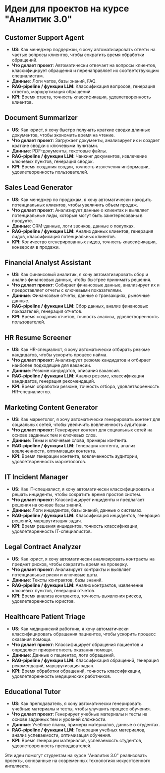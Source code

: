 # Идеи для проектов на курсе "Аналитик 3.0"

## Customer Support Agent
- **US**: Как менеджер поддержки, я хочу автоматизировать ответы на частые вопросы клиентов, чтобы сократить время обработки обращений.
- **Что делает проект**: Автоматически отвечает на вопросы клиентов, классифицирует обращения и перенаправляет их соответствующим специалистам.
- **Данные**: Логи чатов, базы знаний, FAQ.
- **RAG-pipeline / функции LLM**: Классификация вопросов, генерация ответов, маршрутизация обращений.
- **KPI**: Время ответа, точность классификации, удовлетворенность клиентов.

## Document Summarizer
- **US**: Как юрист, я хочу быстро получать краткие сводки длинных документов, чтобы экономить время на чтение.
- **Что делает проект**: Загружает документы, анализирует их и создает краткие сводки с ключевыми пунктами.
- **Данные**: PDF-документы, текстовые файлы.
- **RAG-pipeline / функции LLM**: Чанкинг документов, извлечение ключевых пунктов, генерация сводок.
- **KPI**: Время создания сводки, точность извлечения информации, удовлетворенность пользователей.

## Sales Lead Generator
- **US**: Как менеджер по продажам, я хочу автоматически находить потенциальных клиентов, чтобы увеличить объем продаж.
- **Что делает проект**: Анализирует данные о клиентах и выявляет потенциальные лиды, которые могут быть заинтересованы в продукте.
- **Данные**: CRM-данные, логи звонков, данные о покупках.
- **RAG-pipeline / функции LLM**: Анализ данных клиентов, генерация лидов, классификация потенциальных клиентов.
- **KPI**: Количество сгенерированных лидов, точность классификации, конверсия в продажи.

## Financial Analyst Assistant
- **US**: Как финансовый аналитик, я хочу автоматизировать сбор и анализ финансовых данных, чтобы быстрее принимать решения.
- **Что делает проект**: Собирает финансовые данные, анализирует их и предоставляет отчеты с ключевыми показателями.
- **Данные**: Финансовые отчеты, данные о транзакциях, рыночные данные.
- **RAG-pipeline / функции LLM**: Сбор данных, анализ финансовых показателей, генерация отчетов.
- **KPI**: Время создания отчетов, точность анализа, удовлетворенность пользователей.

## HR Resume Screener
- **US**: Как HR-специалист, я хочу автоматически отбирать резюме кандидатов, чтобы ускорить процесс найма.
- **Что делает проект**: Анализирует резюме кандидатов и отбирает наиболее подходящие для вакансии.
- **Данные**: Резюме кандидатов, описания вакансий.
- **RAG-pipeline / функции LLM**: Анализ резюме, классификация кандидатов, генерация рекомендаций.
- **KPI**: Время обработки резюме, точность отбора, удовлетворенность HR-специалистов.

## Marketing Content Generator
- **US**: Как маркетолог, я хочу автоматически генерировать контент для социальных сетей, чтобы увеличить вовлеченность аудитории.
- **Что делает проект**: Генерирует контент для социальных сетей на основе заданных тем и ключевых слов.
- **Данные**: Темы и ключевые слова, примеры контента.
- **RAG-pipeline / функции LLM**: Генерация контента, анализ вовлеченности, оптимизация контента.
- **KPI**: Время генерации контента, вовлеченность аудитории, удовлетворенность маркетологов.

## IT Incident Manager
- **US**: Как IT-специалист, я хочу автоматически классифицировать и решать инциденты, чтобы сократить время простоя систем.
- **Что делает проект**: Классифицирует инциденты и предлагает решения на основе базы знаний.
- **Данные**: Логи инцидентов, базы знаний, данные о системах.
- **RAG-pipeline / функции LLM**: Классификация инцидентов, генерация решений, маршрутизация задач.
- **KPI**: Время решения инцидентов, точность классификации, удовлетворенность IT-специалистов.

## Legal Contract Analyzer
- **US**: Как юрист, я хочу автоматически анализировать контракты на предмет рисков, чтобы сократить время на проверку.
- **Что делает проект**: Анализирует контракты и выявляет потенциальные риски и ключевые даты.
- **Данные**: Тексты контрактов, базы знаний.
- **RAG-pipeline / функции LLM**: Анализ контрактов, извлечение ключевых пунктов, генерация отчетов.
- **KPI**: Время анализа контрактов, точность выявления рисков, удовлетворенность юристов.

## Healthcare Patient Triage
- **US**: Как медицинский работник, я хочу автоматически классифицировать обращения пациентов, чтобы ускорить процесс оказания помощи.
- **Что делает проект**: Классифицирует обращения пациентов и определяет приоритетность оказания помощи.
- **Данные**: Данные о пациентах, логи обращений.
- **RAG-pipeline / функции LLM**: Классификация обращений, генерация рекомендаций, маршрутизация задач.
- **KPI**: Время обработки обращений, точность классификации, удовлетворенность медицинских работников.

## Educational Tutor
- **US**: Как преподаватель, я хочу автоматически генерировать учебные материалы и тесты, чтобы улучшить процесс обучения.
- **Что делает проект**: Генерирует учебные материалы и тесты на основе заданных тем и уровней сложности.
- **Данные**: Учебные планы, примеры материалов, данные о студентах.
- **RAG-pipeline / функции LLM**: Генерация учебных материалов, анализ успеваемости, оптимизация обучения.
- **KPI**: Время генерации материалов, успеваемость студентов, удовлетворенность преподавателей.

Эти идеи помогут студентам на курсе "Аналитик 3.0" реализовать проекты, основанные на современных технологиях искусственного интеллекта.
